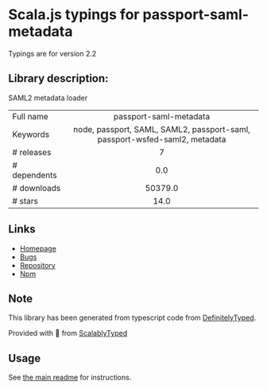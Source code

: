 
# Scala.js typings for passport-saml-metadata

Typings are for version 2.2

## Library description:
SAML2 metadata loader

|                    |                 |
| ------------------ | :-------------: |
| Full name          | passport-saml-metadata |
| Keywords           | node, passport, SAML, SAML2, passport-saml, passport-wsfed-saml2, metadata |
| # releases         | 7 |
| # dependents       | 0.0 |
| # downloads        | 50379.0 |
| # stars            | 14.0 |

## Links
- [Homepage](https://github.com/compwright/passport-saml-metadata#readme)
- [Bugs](https://github.com/compwright/passport-saml-metadata/issues)
- [Repository](https://github.com/compwright/passport-saml-metadata)
- [Npm](https://www.npmjs.com/package/passport-saml-metadata)
    


## Note
This library has been generated from typescript code from [DefinitelyTyped](https://definitelytyped.org).

Provided with :purple_heart: from [ScalablyTyped](https://github.com/oyvindberg/ScalablyTyped)

## Usage
See [the main readme](../../readme.md) for instructions.



